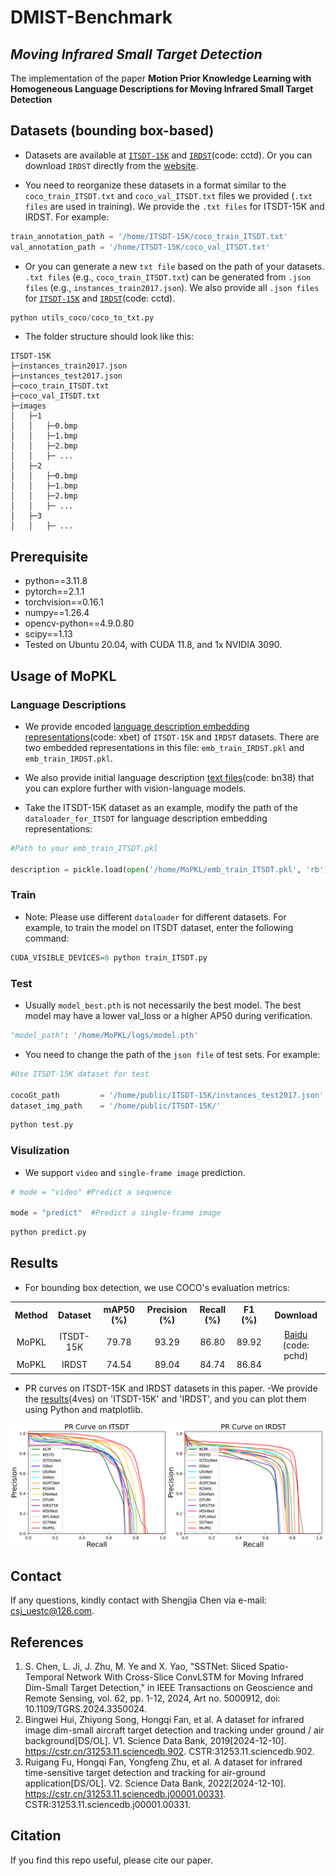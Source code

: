 # DMIST-Benchmark 
## ***Moving Infrared Small Target Detection***

The implementation of the paper **Motion Prior Knowledge Learning with Homogeneous Language Descriptions for Moving Infrared Small Target Detection**

## Datasets (bounding box-based)
- Datasets are available at [`ITSDT-15K`](https://drive.google.com/file/d/149HdOo8078My1FDiI8mmkH-KXJB0dvXj/view?usp=sharing) and [`IRDST`](https://pan.baidu.com/s/1ZYeJMhXMwCwj-wnjvSnHQA?pwd=cctd)(code: cctd). Or you can download `IRDST` directly from the [website](https://xzbai.buaa.edu.cn/datasets.html). 

- You need to reorganize these datasets in a format similar to the `coco_train_ITSDT.txt` and `coco_val_ITSDT.txt` files we provided (`.txt files` are used in training).  We provide the `.txt files` for ITSDT-15K and IRDST.
For example:
```python
train_annotation_path = '/home/ITSDT-15K/coco_train_ITSDT.txt'
val_annotation_path = '/home/ITSDT-15K/coco_val_ITSDT.txt'
```
- Or you can generate a new `txt file` based on the path of your datasets. `.txt files` (e.g., `coco_train_ITSDT.txt`) can be generated from `.json files` (e.g., `instances_train2017.json`). We also provide all `.json files` for [`ITSDT-15K`](https://drive.google.com/file/d/149HdOo8078My1FDiI8mmkH-KXJB0dvXj/view?usp=sharing) and [`IRDST`](https://pan.baidu.com/s/1ZYeJMhXMwCwj-wnjvSnHQA?pwd=cctd)(code: cctd).

``` python 
python utils_coco/coco_to_txt.py
```

- The folder structure should look like this:
```
ITSDT-15K
├─instances_train2017.json
├─instances_test2017.json
├─coco_train_ITSDT.txt
├─coco_val_ITSDT.txt
├─images
│   ├─1
│   │   ├─0.bmp
│   │   ├─1.bmp
│   │   ├─2.bmp
│   │   ├─ ...
│   ├─2
│   │   ├─0.bmp
│   │   ├─1.bmp
│   │   ├─2.bmp
│   │   ├─ ...
│   ├─3
│   │   ├─ ...
```


## Prerequisite

* python==3.11.8
* pytorch==2.1.1
* torchvision==0.16.1
* numpy==1.26.4
* opencv-python==4.9.0.80
* scipy==1.13
* Tested on Ubuntu 20.04, with CUDA 11.8, and 1x NVIDIA 3090.


## Usage of MoPKL

### Language Descriptions

- We provide encoded [language description embedding representations](https://pan.baidu.com/s/1GOxLlOiXHsRuHUwYr3Fh5g?pwd=xbet)(code: xbet) of `ITSDT-15K` and `IRDST` datasets. 
There are two embedded representations in this file: `emb_train_IRDST.pkl` and `emb_train_IRDST.pkl`.

- We also provide initial language description [text files](https://pan.baidu.com/s/17OOSx0Kfoc5N-aeQU6VcAw?pwd=bn38)(code: bn38) that you can explore further with vision-language models.
- Take the ITSDT-15K dataset as an example, modify the path of the `dataloader_for_ITSDT` for language description embedding representations:
```python
#Path to your emb_train_ITSDT.pkl

description = pickle.load(open('/home/MoPKL/emb_train_ITSDT.pkl', 'rb'))
```

### Train
- Note: Please use different `dataloader` for different datasets. For example, to train the model on ITSDT dataset, enter the following command: 
```python
CUDA_VISIBLE_DEVICES=0 python train_ITSDT.py 
```

### Test
- Usually `model_best.pth` is not necessarily the best model. The best model may have a lower val_loss or a higher AP50 during verification.
```python
"model_path": '/home/MoPKL/logs/model.pth'
```
- You need to change the path of the `json file` of test sets. For example:
```python
#Use ITSDT-15K dataset for test

cocoGt_path         = '/home/public/ITSDT-15K/instances_test2017.json'
dataset_img_path    = '/home/public/ITSDT-15K/'
```
```python
python test.py
```

### Visulization
- We support `video` and `single-frame image` prediction.
```python
# mode = "video" #Predict a sequence

mode = "predict"  #Predict a single-frame image 
```
```python
python predict.py
```

## Results
- For bounding box detection, we use COCO's evaluation metrics:

<table>
  <tr>
    <th>Method</th>
    <th>Dataset</th>
    <th>mAP50 (%)</th>
    <th>Precision (%)</th>
    <th>Recall (%)</th>
    <th>F1 (%)</th>
    <th>Download</th>
  </tr>
  <tr>
    <td align="center">MoPKL</td>
    <td align="center">ITSDT-15K</td>
    <td align="center">79.78</td>
    <td align="center">93.29</td>
    <td align="center">86.80</td>
    <td align="center">89.92</td>
    <td rowspan="3" align="center">
      <a href="https://pan.baidu.com/s/1gmvsyKZsqir70UpEnjL3Nw?pwd=pchd">Baidu</a> (code: pchd)
      <br><br>
    </td>
  </tr>
  <tr>
    <td align="center">MoPKL</td>
    <td align="center">IRDST</td>
    <td align="center">74.54</td>
    <td align="center">89.04</td>
    <td align="center">84.74</td>
    <td align="center">86.84</td>
  </tr>
 </table>



- PR curves on ITSDT-15K and IRDST datasets in this paper.
-We provide the [results](https://pan.baidu.com/s/1aQoImRzJOAuhNnoaQMKEXw?pwd=4ves)(4ves)  on 'ITSDT-15K' and 'IRDST', and you can plot them using Python and matplotlib.

<img src="/README/PR.png" width="500px">


## Contact
If any questions, kindly contact with Shengjia Chen via e-mail: csj_uestc@126.com.

## References
1. S. Chen, L. Ji, J. Zhu, M. Ye and X. Yao, "SSTNet: Sliced Spatio-Temporal Network With Cross-Slice ConvLSTM for Moving Infrared Dim-Small Target Detection," in IEEE Transactions on Geoscience and Remote Sensing, vol. 62, pp. 1-12, 2024, Art no. 5000912, doi: 10.1109/TGRS.2024.3350024. 
2. Bingwei Hui, Zhiyong Song, Hongqi Fan, et al. A dataset for infrared image dim-small aircraft target detection and tracking under ground / air background[DS/OL]. V1. Science Data Bank, 2019[2024-12-10]. https://cstr.cn/31253.11.sciencedb.902. CSTR:31253.11.sciencedb.902.
3. Ruigang Fu, Hongqi Fan, Yongfeng Zhu, et al. A dataset for infrared time-sensitive target detection and tracking for air-ground application[DS/OL]. V2. Science Data Bank, 2022[2024-12-10]. https://cstr.cn/31253.11.sciencedb.j00001.00331. CSTR:31253.11.sciencedb.j00001.00331.


## Citation

If you find this repo useful, please cite our paper. 

```
```